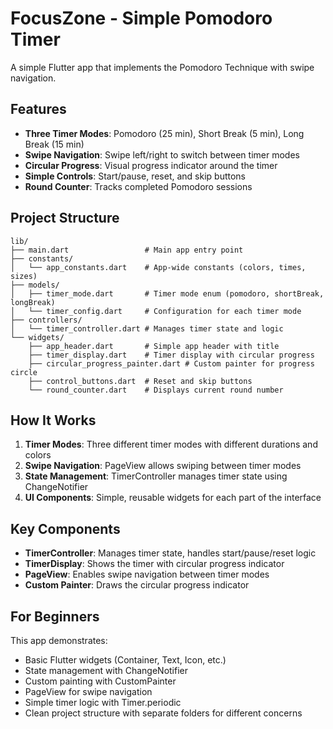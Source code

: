 # FocusZone - Simple Pomodoro Timer

A simple Flutter app that implements the Pomodoro Technique with swipe navigation.

## Features

- **Three Timer Modes**: Pomodoro (25 min), Short Break (5 min), Long Break (15 min)
- **Swipe Navigation**: Swipe left/right to switch between timer modes
- **Circular Progress**: Visual progress indicator around the timer
- **Simple Controls**: Start/pause, reset, and skip buttons
- **Round Counter**: Tracks completed Pomodoro sessions

## Project Structure

```
lib/
├── main.dart                 # Main app entry point
├── constants/
│   └── app_constants.dart    # App-wide constants (colors, times, sizes)
├── models/
│   ├── timer_mode.dart       # Timer mode enum (pomodoro, shortBreak, longBreak)
│   └── timer_config.dart     # Configuration for each timer mode
├── controllers/
│   └── timer_controller.dart # Manages timer state and logic
└── widgets/
    ├── app_header.dart       # Simple app header with title
    ├── timer_display.dart    # Timer display with circular progress
    ├── circular_progress_painter.dart # Custom painter for progress circle
    ├── control_buttons.dart  # Reset and skip buttons
    └── round_counter.dart    # Displays current round number
```

## How It Works

1. **Timer Modes**: Three different timer modes with different durations and colors
2. **Swipe Navigation**: PageView allows swiping between timer modes
3. **State Management**: TimerController manages timer state using ChangeNotifier
4. **UI Components**: Simple, reusable widgets for each part of the interface

## Key Components

- **TimerController**: Manages timer state, handles start/pause/reset logic
- **TimerDisplay**: Shows the timer with circular progress indicator
- **PageView**: Enables swipe navigation between timer modes
- **Custom Painter**: Draws the circular progress indicator

## For Beginners

This app demonstrates:
- Basic Flutter widgets (Container, Text, Icon, etc.)
- State management with ChangeNotifier
- Custom painting with CustomPainter
- PageView for swipe navigation
- Simple timer logic with Timer.periodic
- Clean project structure with separate folders for different concerns
